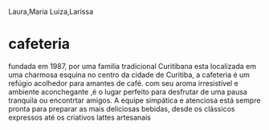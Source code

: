 Laura,Maria Luiza,Larissa

# cafeteria


fundada em 1987, por uma familia tradicional Curitibana
esta localizada em uma charmosa esquina no centro da cidade de Curitiba, a cafeteria é um refúgio acolhedor para amantes de café.
com seu aroma irresistível e ambiente aconchegante ,é o lugar perfeito para desfrutar de uma pausa tranquila ou encontrtar amigos.
A equipe simpática e atenciosa está sempre pronta para preparar as mais deliciosas bebidas, desde os clássicos expressos até os criativos lattes artesanais 
